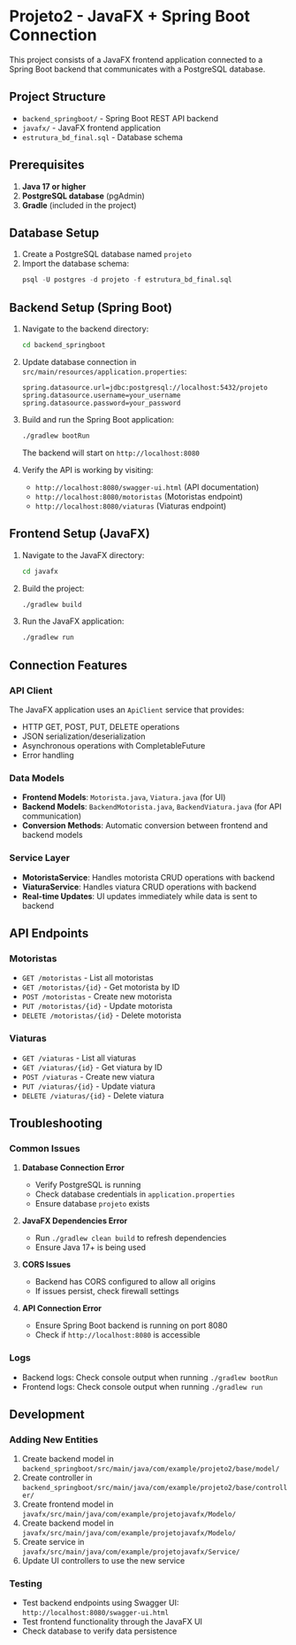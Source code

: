 # Projeto2 - JavaFX + Spring Boot Connection

This project consists of a JavaFX frontend application connected to a Spring Boot backend that communicates with a PostgreSQL database.

## Project Structure

- `backend_springboot/` - Spring Boot REST API backend
- `javafx/` - JavaFX frontend application
- `estrutura_bd_final.sql` - Database schema

## Prerequisites

1. **Java 17 or higher**
2. **PostgreSQL database** (pgAdmin)
3. **Gradle** (included in the project)

## Database Setup

1. Create a PostgreSQL database named `projeto`
2. Import the database schema:
   ```sql
   psql -U postgres -d projeto -f estrutura_bd_final.sql
   ```

## Backend Setup (Spring Boot)

1. Navigate to the backend directory:
   ```bash
   cd backend_springboot
   ```

2. Update database connection in `src/main/resources/application.properties`:
   ```properties
   spring.datasource.url=jdbc:postgresql://localhost:5432/projeto
   spring.datasource.username=your_username
   spring.datasource.password=your_password
   ```

3. Build and run the Spring Boot application:
   ```bash
   ./gradlew bootRun
   ```

   The backend will start on `http://localhost:8080`

4. Verify the API is working by visiting:
   - `http://localhost:8080/swagger-ui.html` (API documentation)
   - `http://localhost:8080/motoristas` (Motoristas endpoint)
   - `http://localhost:8080/viaturas` (Viaturas endpoint)

## Frontend Setup (JavaFX)

1. Navigate to the JavaFX directory:
   ```bash
   cd javafx
   ```

2. Build the project:
   ```bash
   ./gradlew build
   ```

3. Run the JavaFX application:
   ```bash
   ./gradlew run
   ```

## Connection Features

### API Client
The JavaFX application uses an `ApiClient` service that provides:
- HTTP GET, POST, PUT, DELETE operations
- JSON serialization/deserialization
- Asynchronous operations with CompletableFuture
- Error handling

### Data Models
- **Frontend Models**: `Motorista.java`, `Viatura.java` (for UI)
- **Backend Models**: `BackendMotorista.java`, `BackendViatura.java` (for API communication)
- **Conversion Methods**: Automatic conversion between frontend and backend models

### Service Layer
- **MotoristaService**: Handles motorista CRUD operations with backend
- **ViaturaService**: Handles viatura CRUD operations with backend
- **Real-time Updates**: UI updates immediately while data is sent to backend

## API Endpoints

### Motoristas
- `GET /motoristas` - List all motoristas
- `GET /motoristas/{id}` - Get motorista by ID
- `POST /motoristas` - Create new motorista
- `PUT /motoristas/{id}` - Update motorista
- `DELETE /motoristas/{id}` - Delete motorista

### Viaturas
- `GET /viaturas` - List all viaturas
- `GET /viaturas/{id}` - Get viatura by ID
- `POST /viaturas` - Create new viatura
- `PUT /viaturas/{id}` - Update viatura
- `DELETE /viaturas/{id}` - Delete viatura

## Troubleshooting

### Common Issues

1. **Database Connection Error**
   - Verify PostgreSQL is running
   - Check database credentials in `application.properties`
   - Ensure database `projeto` exists

2. **JavaFX Dependencies Error**
   - Run `./gradlew clean build` to refresh dependencies
   - Ensure Java 17+ is being used

3. **CORS Issues**
   - Backend has CORS configured to allow all origins
   - If issues persist, check firewall settings

4. **API Connection Error**
   - Ensure Spring Boot backend is running on port 8080
   - Check if `http://localhost:8080` is accessible

### Logs
- Backend logs: Check console output when running `./gradlew bootRun`
- Frontend logs: Check console output when running `./gradlew run`

## Development

### Adding New Entities
1. Create backend model in `backend_springboot/src/main/java/com/example/projeto2/base/model/`
2. Create controller in `backend_springboot/src/main/java/com/example/projeto2/base/controller/`
3. Create frontend model in `javafx/src/main/java/com/example/projetojavafx/Modelo/`
4. Create backend model in `javafx/src/main/java/com/example/projetojavafx/Modelo/`
5. Create service in `javafx/src/main/java/com/example/projetojavafx/Service/`
6. Update UI controllers to use the new service

### Testing
- Test backend endpoints using Swagger UI: `http://localhost:8080/swagger-ui.html`
- Test frontend functionality through the JavaFX UI
- Check database to verify data persistence
